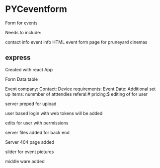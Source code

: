 # PYCeventform

Form for events

Needs to include:

contact info
event info
HTML event form page for pruneyard cinemas

express
-----------------------------------------------------------------------------------------------------------------------------------------------------------

Created with react App

Form Data table

Event company:
Contact:
Device requirements:
Event Date:
Additional set up items:
nummber of atttendies
referal:#
pricing:$
editing of for user

server preped for upload

user based login with web tokens will be added

edits for user with permissions

server files added for back end
  
Server 404 page added 

slider for event pictures

middle ware added
